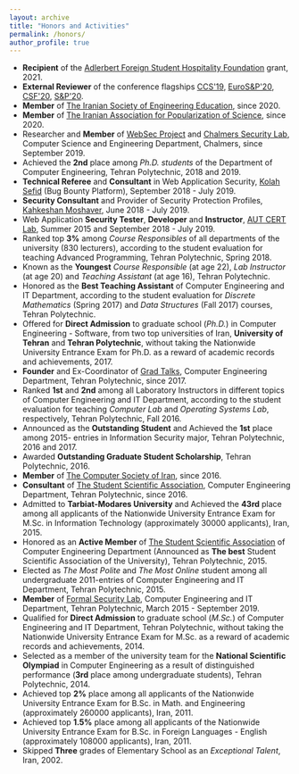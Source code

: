 ```yaml
---
layout: archive
title: "Honors and Activities"
permalink: /honors/
author_profile: true
---
```



<ul>







<li><b>Recipient</b> of the <a href="http://adlerbertska.se/en/hospitality/the-foundation/">Adlerbert Foreign Student Hospitality Foundation</a> grant, 2021.</li>

<li><b>External Reviewer</b> of the conference flagships <a href="https://www.sigsac.org/ccs/CCS2019/">CCS'19</a>, <a href="http://www.ieee-security.org/TC/EuroSP2020/">EuroS&P'20</a>, <a href="https://www.ieee-security.org/TC/CSF2020/">CSF'20</a>, <a href="https://www.ieee-security.org/TC/SP2020/">S&P'20</a>.</li>

<li><b>Member</b> of <a href="https://www.isee.ir/en">The Iranian Society of Engineering Education</a>, since 2020.</li>

<li><b>Member</b> of <a href="https://popscience.ir/iranian-association-for-popularization-of-seience/">The Iranian Association for Popularization of Science</a>, since 2020.</li>

<li>Researcher and <b>Member</b> of <a href="https://www.cse.chalmers.se/research/group/security/websec/">WebSec Project</a> and <a href="https://www.cse.chalmers.se/research/group/security/people/">Chalmers Security Lab</a>, Computer Science and Engineering Department, Chalmers, since September 2019.</li>

<li>Achieved the <b>2nd</b> place among <em>Ph.D. students</em> of the Department of Computer Engineering, Tehran Polytechnic, 2018 and 2019.</li>

<li><b>Technical Referee</b> and <b>Consultant</b> in Web Application Security, <a href="https://kolahsefid.org/">Kolah Sefid</a> (Bug Bounty Platform), September 2018 - July 2019.</li>


<li><b>Security Consultant</b> and Provider of Security Protection Profiles, <a href="http://knsecure.com/">Kahkeshan Moshaver</a>, June 2018 - July 2019.
</li>

<li>Web Application <b>Security Tester</b>, <b>Developer</b> and <b>Instructor</b>, 
<a href="https://apa.aut.ac.ir/">AUT CERT Lab</a>, Summer 2015 and September 2018 - July 2019.
</li>


<li>Ranked top <b>3%</b> among <em>Course Responsibles</em> of all departments of the university (830 lecturers), according to the student evaluation for teaching Advanced Programming,
Tehran Polytechnic, Spring 2018.</li>

  <li>Known as the <b>Youngest</b> <em>Course Responsible</em> (at age 22), <em>Lab Instructor</em> (at age 20) and <em>Teaching Assistant</em> (at age 16), Tehran Polytechnic.</li>

  <li>Honored as the <b>Best Teaching Assistant</b> of Computer Engineering and IT Department, according to the student evaluation for <em>Discrete Mathematics</em> (Spring
2017) and <em>Data Structures</em> (Fall 2017) courses, Tehran Polytechnic.</li>

<li>Offered for <b>Direct Admission</b> to graduate school (<em>Ph.D.</em>) in Computer Engineering - Software, from two top universities of Iran, <b>University of Tehran</b> and
<b>Tehran Polytechnic</b>, without taking the Nationwide University Entrance Exam for Ph.D. as a reward of academic records and achievements, 2017.</li>

<li><b>Founder</b> and Ex-Coordinator of <a href="http://ceit.aut.ac.ir/~gradtalk">Grad Talks</a>, Computer Engineering Department, Tehran Polytechnic, since 2017.</li>


<li>Ranked <b>1st</b> and <b>2nd</b> among all Laboratory Instructors in different topics of
Computer Engineering and IT Department, according to the student evaluation
for teaching <em>Computer Lab</em> and <em>Operating Systems Lab</em>, respectively, Tehran Polytechnic, Fall 2016.</li>

<li>Announced as the <b>Outstanding Student</b> and Achieved the <b>1st</b> place among 2015-
entries in Information Security major, Tehran Polytechnic, 2016 and 2017.</li>

<li>Awarded <b>Outstanding Graduate Student Scholarship</b>, Tehran Polytechnic, 2016.</li>

<li><b>Member</b> of <a href="https://csi.org.ir/en/">The Computer Society of Iran</a>, since 2016.</li>

<li><b>Consultant</b> of <a href="https://ceit-ssc.ir/en">The Student Scientific Association</a>, Computer Engineering Department, Tehran Polytechnic, since 2016.</li>



<li> Admitted to <b>Tarbiat-Modares University</b> and Achieved the <b>43rd</b> place among all
applicants of the Nationwide University Entrance Exam for M.Sc. in Information
Technology (approximately 30000 applicants), Iran, 2015.</li>

<li> Honored as an <b>Active Member</b> of <a href="https://ceit-ssc.ir/en/club-members/#anjoman_old_members">The Student Scientific Association</a> of Computer Engineering Department (Announced as <b>The best</b> Student Scientific Association of the University), Tehran Polytechnic, 2015.</li>

<li> Elected as <em>The Most Polite</em> and <em>The Most Online</em> student among all undergraduate 2011-entries of Computer Engineering and IT Department, Tehran Polytechnic, 2015.
</li>

<li> <b>Member</b> of <a href="http://ceit.aut.ac.ir/formalsecurity/people.html">Formal Security Lab</a>, Computer Engineering and IT Department, Tehran Polytechnic, March 2015 - September 2019.</li>

<li> Qualified for <b>Direct Admission</b> to graduate school (<em>M.Sc.</em>) of Computer Engineering and IT Department, Tehran Polytechnic, without
taking the Nationwide University Entrance Exam for M.Sc. as a reward of academic records and achievements, 2014.</li>

<li> Selected as a member of the university team for the <b>National Scientific Olympiad</b>
in Computer Engineering as a result of distinguished performance (<b>3rd</b> place
among undergraduate students), Tehran Polytechnic, 2014.</li>

<li> Achieved top <b>2%</b> place among all applicants of the Nationwide University Entrance Exam for B.Sc. in Math. and Engineering (approximately 260000 applicants), Iran, 2011.</li>

<li> Achieved top <b>1.5%</b> place among all applicants of the Nationwide University Entrance Exam for B.Sc. in Foreign Languages - English (approximately 108000 applicants), Iran, 2011.</li>

<li>Skipped <b>Three</b> grades of Elementary School as an <em>Exceptional Talent</em>,
Iran, 2002.</li>

</ul>